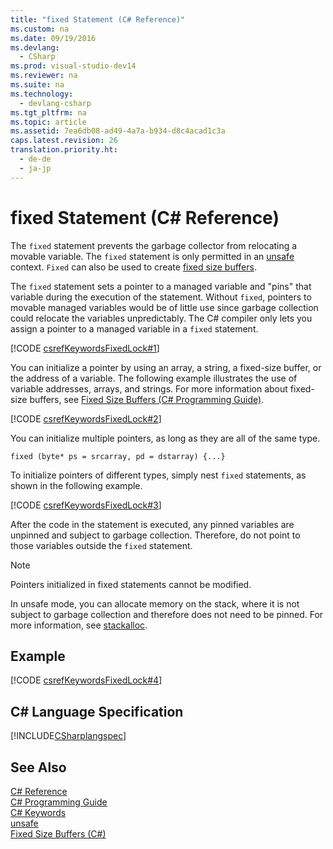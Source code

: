```yaml
---
title: "fixed Statement (C# Reference)"
ms.custom: na
ms.date: 09/19/2016
ms.devlang: 
  - CSharp
ms.prod: visual-studio-dev14
ms.reviewer: na
ms.suite: na
ms.technology: 
  - devlang-csharp
ms.tgt_pltfrm: na
ms.topic: article
ms.assetid: 7ea6db08-ad49-4a7a-b934-d8c4acad1c3a
caps.latest.revision: 26
translation.priority.ht: 
  - de-de
  - ja-jp
---
```

# fixed Statement (C# Reference)
The `fixed` statement prevents the garbage collector from relocating a movable variable. The `fixed` statement is only permitted in an [unsafe](../vs140/unsafe--C#-Reference-.md) context. `Fixed` can also be used to create [fixed size buffers](../Topic/Fixed%20Size%20Buffers%20\(C%23%20Programming%20Guide\).md).  
  
 The `fixed` statement sets a pointer to a managed variable and "pins" that variable during the execution of the statement. Without `fixed`, pointers to movable managed variables would be of little use since garbage collection could relocate the variables unpredictably. The C# compiler only lets you assign a pointer to a managed variable in a `fixed` statement.  
  
 [!CODE [csrefKeywordsFixedLock#1](../CodeSnippet/VS_Snippets_VBCSharp/csrefKeywordsFixedLock#1)]  
  
 You can initialize a pointer by using an array, a string, a fixed-size buffer, or the address of a variable. The following example illustrates the use of variable addresses, arrays, and strings. For more information about fixed-size buffers, see [Fixed Size Buffers (C# Programming Guide)](../Topic/Fixed%20Size%20Buffers%20\(C%23%20Programming%20Guide\).md).  
  
 [!CODE [csrefKeywordsFixedLock#2](../CodeSnippet/VS_Snippets_VBCSharp/csrefKeywordsFixedLock#2)]  
  
 You can initialize multiple pointers, as long as they are all of the same type.  
  
```  
fixed (byte* ps = srcarray, pd = dstarray) {...}  
```  
  
 To initialize pointers of different types, simply nest `fixed` statements, as shown in the following example.  
  
 [!CODE [csrefKeywordsFixedLock#3](../CodeSnippet/VS_Snippets_VBCSharp/csrefKeywordsFixedLock#3)]  
  
 After the code in the statement is executed, any pinned variables are unpinned and subject to garbage collection. Therefore, do not point to those variables outside the `fixed` statement.  
  
> [!NOTE]
>  Pointers initialized in fixed statements cannot be modified.  
  
 In unsafe mode, you can allocate memory on the stack, where it is not subject to garbage collection and therefore does not need to be pinned. For more information, see [stackalloc](../vs140/stackalloc--C#-Reference-.md).  
  
## Example  
 [!CODE [csrefKeywordsFixedLock#4](../CodeSnippet/VS_Snippets_VBCSharp/csrefKeywordsFixedLock#4)]  
  
## C# Language Specification  
 [!INCLUDE[CSharplangspec](../vs140/includes/Csharplangspec_md.md)]  
  
## See Also  
 [C# Reference](../vs140/C#-Reference.md)   
 [C# Programming Guide](../vs140/C#-Programming-Guide.md)   
 [C# Keywords](../Topic/C%23%20Keywords.md)   
 [unsafe](../vs140/unsafe--C#-Reference-.md)   
 [Fixed Size Buffers (C#)](../Topic/Fixed%20Size%20Buffers%20\(C%23%20Programming%20Guide\).md)